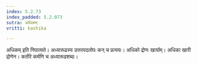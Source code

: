 ```yaml
---
index: 5.2.73
index_padded: 5.2.073
sutra: अधिकम्
vritti: kashika

---
```

अधिकम् इति निपात्यते। अध्यारूढस्य उत्तरपदलोपः कन् च प्रत्ययः। अधिको द्रोणः खार्याम्। अधिका खारी द्रोणेन। कर्तरि कर्मणि च अध्यारूढशब्दः।